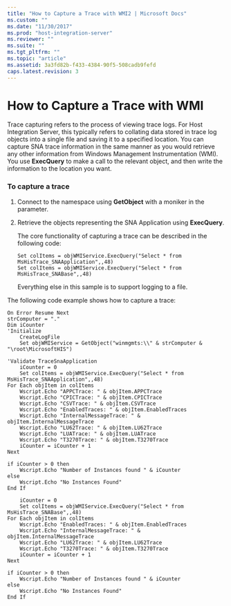 ```yaml
---
title: "How to Capture a Trace with WMI2 | Microsoft Docs"
ms.custom: ""
ms.date: "11/30/2017"
ms.prod: "host-integration-server"
ms.reviewer: ""
ms.suite: ""
ms.tgt_pltfrm: ""
ms.topic: "article"
ms.assetid: 3a3fd82b-f433-4384-90f5-508cadb9fefd
caps.latest.revision: 3
---
```

# How to Capture a Trace with WMI
Trace capturing refers to the process of viewing trace logs. For Host Integration Server, this typically refers to collating data stored in trace log objects into a single file and saving it to a specified location. You can capture SNA trace information in the same manner as you would retrieve any other information from Windows Management Instrumentation (WMI). You use **ExecQuery** to make a call to the relevant object, and then write the information to the location you want.  
  
### To capture a trace  
  
1.  Connect to the namespace using **GetObject** with a moniker in the parameter.  
  
2.  Retrieve the objects representing the SNA Application using **ExecQuery**.  
  
     The core functionality of capturing a trace can be described in the following code:  
  
    ```  
    Set colItems = objWMIService.ExecQuery("Select * from MsHisTrace_SNAApplication",,48)  
    Set colItems = objWMIService.ExecQuery("Select * from MsHisTrace_SNABase",,48)  
    ```  
  
     Everything else in this sample is to support logging to a file.  
  
 The following code example shows how to capture a trace:  
  
```  
On Error Resume Next  
strComputer = "."  
Dim iCounter  
'Initialize  
    CreateLogFile  
    Set objWMIService = GetObject("winmgmts:\\" & strComputer & "\root\MicrosoftHIS")  
  
'Validate TraceSnaApplication  
    iCounter = 0  
    Set colItems = objWMIService.ExecQuery("Select * from MsHisTrace_SNAApplication",,48)  
For Each objItem in colItems  
    Wscript.Echo "APPCTrace: " & objItem.APPCTrace  
    Wscript.Echo "CPICTrace: " & objItem.CPICTrace  
    Wscript.Echo "CSVTrace: " & objItem.CSVTrace  
    Wscript.Echo "EnabledTraces: " & objItem.EnabledTraces  
    Wscript.Echo "InternalMessageTrace: " & objItem.InternalMessageTrace  
    Wscript.Echo "LU62Trace: " & objItem.LU62Trace  
    Wscript.Echo "LUATrace: " & objItem.LUATrace  
    Wscript.Echo "T3270Trace: " & objItem.T3270Trace  
    iCounter = iCounter + 1  
Next  
  
if iCounter > 0 then  
    Wscript.Echo "Number of Instances found " & iCounter  
else  
    Wscript.Echo "No Instances Found"  
End If  
  
    iCounter = 0  
    Set colItems = objWMIService.ExecQuery("Select * from MsHisTrace_SNABase",,48)  
For Each objItem in colItems  
    Wscript.Echo "EnabledTraces: " & objItem.EnabledTraces  
    Wscript.Echo "InternalMessageTrace: " & objItem.InternalMessageTrace  
    Wscript.Echo "LU62Trace: " & objItem.LU62Trace  
    Wscript.Echo "T3270Trace: " & objItem.T3270Trace  
    iCounter = iCounter + 1  
Next  
  
if iCounter > 0 then  
    Wscript.Echo "Number of Instances found " & iCounter  
else  
    Wscript.Echo "No Instances Found"  
End If  
  
```